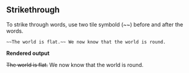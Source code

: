 ## Strikethrough

To strike through words, use two tile symbold (~~) before and after the words.

```
~~The world is flat.~~ We now know that the world is round.
```

**Rendered output**

~~The world is flat.~~ We now know that the world is round.
